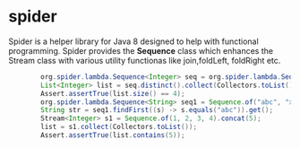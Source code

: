 # spider

Spider is a helper library for Java 8 designed to help with functional programming.
Spider provides the <b>Sequence</b> class which enhances the Stream class with various utility functionas like
join,foldLeft, foldRight etc.


```java
        org.spider.lambda.Sequence<Integer> seq = org.spider.lambda.Sequence.of(1, 2, 3, 4, 4);
        List<Integer> list = seq.distinct().collect(Collectors.toList());
        Assert.assertTrue(list.size() == 4);
        org.spider.lambda.Sequence<String> seq1 = Sequence.of("abc", "xyz", "mnb");
        String str = seq1.findFirst((s) -> s.equals("abc")).get();
        Stream<Integer> s1 = Sequence.of(1, 2, 3, 4).concat(5);
        list = s1.collect(Collectors.toList());
        Assert.assertTrue(list.contains(5));
        

```
